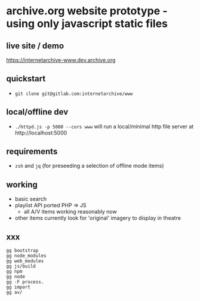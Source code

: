 # archive.org website prototype - using only javascript static files

## live site / demo
https://internetarchive-www.dev.archive.org


## quickstart
- `git clone git@gitlab.com:internetarchive/www`


## local/offline dev
- `./httpd.js -p 5000 --cors www` will run a local/minimal http file server at http://localhost:5000

## requirements
- `zsh` and `jq` (for preseeding a selection of offline mode items)


## working
- basic search
- playlist API ported PHP => JS
  - all A/V items working reasonably now
- other items currently look for 'original' imagery to display in theatre


## xxx
```
gg bootstrap
gg node_modules
gg web_modules
gg js/build
gg npm
gg node
gg -F process.
gg import
gg av/
```